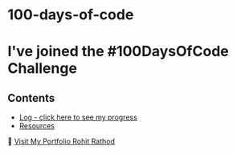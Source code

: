 # 100-days-of-code
# I've joined the #100DaysOfCode Challenge


## Contents

* [Log - click here to see my progress](log.md)
* [Resources](resources.md)


💌 [Visit My Portfolio Rohit Rathod](https://rohitrathodd.github.io/)

